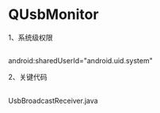 # QUsbMonitor

1、系统级权限
##
 android:sharedUserId="android.uid.system"

 <uses-permission android:name="android.permission.WRITE_MEDIA_STORAGE" />
 <uses-permission android:name="android.permission.MOUNT_UNMOUNT_FILESYSTEMS" />

2、关键代码
##
 UsbBroadcastReceiver.java